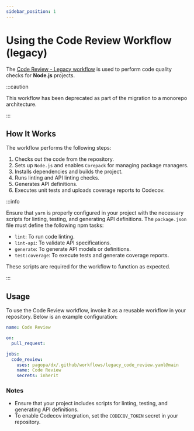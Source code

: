 ```yaml
---
sidebar_position: 1
---
```


# Using the Code Review Workflow (legacy)

The
[Code Review - Legacy workflow](https://github.com/pagopa/dx/blob/main/.github/workflows/legacy_code_review.yaml)
is used to perform code quality checks for **Node.js** projects.

:::caution

This workflow has been deprecated as part of the migration to a monorepo
architecture.

:::

## How It Works

The workflow performs the following steps:

1. Checks out the code from the repository.
2. Sets up `Node.js` and enables `Corepack` for managing package managers.
3. Installs dependencies and builds the project.
4. Runs linting and API linting checks.
5. Generates API definitions.
6. Executes unit tests and uploads coverage reports to Codecov.

:::info

Ensure that `yarn` is properly configured in your project with the necessary
scripts for linting, testing, and generating API definitions. The `package.json`
file must define the following npm tasks:

- `lint`: To run code linting.
- `lint-api`: To validate API specifications.
- `generate`: To generate API models or definitions.
- `test:coverage`: To execute tests and generate coverage reports.

These scripts are required for the workflow to function as expected.

:::

## Usage

To use the Code Review workflow, invoke it as a reusable workflow in your
repository. Below is an example configuration:

```yaml
name: Code Review

on:
  pull_request:

jobs:
  code_review:
    uses: pagopa/dx/.github/workflows/legacy_code_review.yaml@main
    name: Code Review
    secrets: inherit
```

### Notes

- Ensure that your project includes scripts for linting, testing, and generating
  API definitions.
- To enable Codecov integration, set the `CODECOV_TOKEN` secret in your
  repository.
